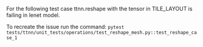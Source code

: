 For the following test case ttnn.reshape with the tensor in TILE_LAYOUT  is failing in lenet model.

To recreate the issue run the command:
`pytest tests/ttnn/unit_tests/operations/test_reshape_mesh.py::test_reshape_case_1`
